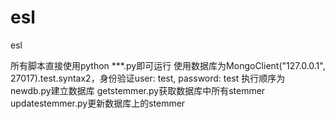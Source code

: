 # esl
esl

所有脚本直接使用python ***.py即可运行
使用数据库为MongoClient("127.0.0.1", 27017).test.syntax2，身份验证user: test, password: test
执行顺序为
newdb.py建立数据库
getstemmer.py获取数据库中所有stemmer
updatestemmer.py更新数据库上的stemmer
